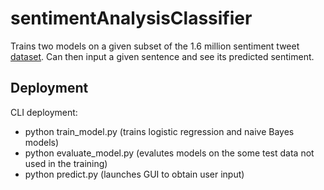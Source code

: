 # sentimentAnalysisClassifier

Trains two models on a given subset of the 1.6 million sentiment tweet [dataset](https://www.kaggle.com/datasets/kazanova/sentiment140). Can then input a given sentence and see its predicted sentiment.

## Deployment

CLI deployment:
- python train_model.py (trains logistic regression and naive Bayes models)
- python evaluate_model.py (evalutes models on the some test data not used in the training)
- python predict.py (launches GUI to obtain user input)
